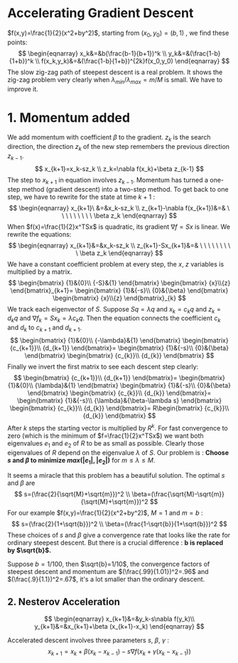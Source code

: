 # Accelerating Gradient Descent 

$f(x,y)=\frac{1}{2}(x^2+by^2)$, starting from $(x_0,y_0)=(b,1)$ , we find these points:
$$
\begin{eqnarray}
x_k&=&b(\frac{b-1}{b+1})^k \\
y_k&=&(\frac{1-b}{1+b})^k \\
f(x_k,y_k)&=&(\frac{1-b}{1+b})^{2k}f(x_0,y_0)
\end{eqnarray}
$$
The slow zig-zag path of steepest descent is a real problem. It shows the zig-zag problem very clearly when $\lambda _{min}/\lambda _{max}=m/M$ is small. We have to improve it.

# 1. Momentum added

We add momentum with coefficient $\beta$ to the gradient. $z_k$ is the search direction, the direction $z_k$ of the new step remembers the previous direction $z_{k-1}$.
$$
x_{k+1}=x_k-sz_k \\
z_k=\nabla f(x_k)+\beta z_{k-1}
$$
The step to $x_{k+1}$ in equation involves $z_{k-1}$. Momentum has turned a one-step method (gradient descent) into a two-step method. To get back to one step, we have to rewrite for the state at time $k+1$ :
$$
\begin{eqnarray}
x_{k+1}\  &=&x_k-sz_k \\
z_{k+1}-\nabla f(x_{k+1})&=& \ \ \ \ \ \ \ \ \ \beta z_k
\end{eqnarray}
$$
When $f(x)=\frac{1}{2}x^TSx$ is quadratic, its gradient $\nabla f = Sx$ is linear. We rewrite the equations:
$$
\begin{eqnarray}
x_{k+1}&=&x_k-sz_k \\
z_{k+1}-Sx_{k+1}&=& \ \ \ \ \ \ \ \ \ \beta z_k
\end{eqnarray}
$$
We have a constant coefficient problem at every step, the $x$, $z$ variables is multiplied by a matrix.
$$
\begin{bmatrix}
{1}&{0}\\
{-S}&{1}
\end{bmatrix}
\begin{bmatrix}
{x}\\{z}
\end{bmatrix}_{k+1}=
\begin{bmatrix}
{1}&{-s}\\
{0}&{\beta}
\end{bmatrix}
\begin{bmatrix}
{x}\\{z}
\end{bmatrix}_{k}
$$
We track each eigenvector of $S$. Suppose $Sq=\lambda q$ and $x_k=c_k q$ and $z_k=d_kq$ and $\nabla f_k=Sx_k=\lambda c_k q$. Then the equation connects the coefficient $c_k$ and $d_k$ to $c_{k+1}$ and $d_{k+1}$.
$$
\begin{bmatrix}
{1}&{0}\\
{-\lambda}&{1}
\end{bmatrix}
\begin{bmatrix}
{c_{k+1}}\\
{d_{k+1}}
\end{bmatrix}=
\begin{bmatrix}
{1}&{-s}\\
{0}&{\beta}
\end{bmatrix}
\begin{bmatrix}
{c_{k}}\\
{d_{k}}
\end{bmatrix}
$$
Finally we invert the first matrix to see each descent step clearly:
$$
\begin{bmatrix}
{c_{k+1}}\\
{d_{k+1}}
\end{bmatrix}=
\begin{bmatrix}
{1}&{0}\\
{\lambda}&{1}
\end{bmatrix}
\begin{bmatrix}
{1}&{-s}\\
{0}&{\beta}
\end{bmatrix}
\begin{bmatrix}
{c_{k}}\\
{d_{k}}
\end{bmatrix}=
\begin{bmatrix}
{1}&{-s}\\
{\lambda}&{\beta-\lambda s}
\end{bmatrix}
\begin{bmatrix}
{c_{k}}\\
{d_{k}}
\end{bmatrix}=
R\begin{bmatrix}
{c_{k}}\\
{d_{k}}
\end{bmatrix}
$$
After $k$ steps the starting vector is multiplied by $R^k$. For fast convergence to zero (which is the minimum of $f=\frac{1}{2}x^TSx$) we want both eigenvalues $e_1$ and $e_2$ of $R$ to be as small as possible. Clearly those eigenvalues of $R$ depend on the eigenvalue $\lambda$ of $S$. Our problem is : **Choose $s$ and $\beta$ to minimize $max(|e_1|,|e_2|)$** for $m \le \lambda \le M$.

It seems a miracle that this problem has a beautiful solution. The optimal $s$ and $\beta$ are
$$
s=(\frac{2}{\sqrt{M}+\sqrt{m}})^2 \\
\beta=(\frac{\sqrt{M}-\sqrt{m}}{\sqrt{M}+\sqrt{m}})^2
$$
For our example $f(x,y)=\frac{1}{2}(x^2+by^2)$, $M=1$ and $m=b$ :
$$
s=(\frac{2}{1+\sqrt{b}})^2 \\
\beta=(\frac{1-\sqrt{b}}{1+\sqrt{b}})^2
$$
These choices of $s$ and $\beta$ give a convergence rate that looks like the rate for ordinary steepest descent. But there is a crucial difference : **b is replaced by $\sqrt{b}$.**

Suppose $b=1/100$, then $\sqrt{b}=1/10$, the convergence factors of steepest descent and momentum are $(\frac{.99}{1.01})^2=.96$ and $(\frac{.9}{1.1})^2=.67$, it's a lot smaller than the ordinary descent.

## 2. Nesterov Acceleration

$$
\begin{eqnarray}
x_{k+1}&=&y_k-s\nabla f(y_k)\\
y_{k+1}&=&x_{k+1}+\beta (x_{k+1}-x_k)
\end{eqnarray}
$$

Accelerated descent involves three parameters $s$, $\beta$, $\gamma$  :
$$
x_{k+1}=x_k+\beta (x_k-x_{k-1})-s\nabla f(x_k+\gamma (x_k-x_{k-1}))
$$



